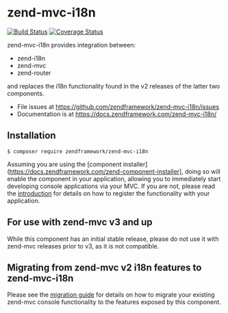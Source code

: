 # zend-mvc-i18n

[![Build Status](https://secure.travis-ci.org/zendframework/zend-mvc-i18n.svg?branch=master)](https://secure.travis-ci.org/zendframework/zend-mvc-i18n)
[![Coverage Status](https://coveralls.io/repos/github/zendframework/zend-mvc-i18n/badge.svg?branch=master)](https://coveralls.io/github/zendframework/zend-mvc-i18n?branch=master)

zend-mvc-i18n provides integration between:

- zend-i18n
- zend-mvc
- zend-router

and replaces the i18n functionality found in the v2 releases of the latter
two components.

- File issues at https://github.com/zendframework/zend-mvc-i18n/issues
- Documentation is at https://docs.zendframework.com/zend-mvc-i18n/

## Installation

```console
$ composer require zendframework/zend-mvc-i18n
```

Assuming you are using the [component installer](https://docs.zendframework.com/zend-component-installer],
doing so will enable the component in your application, allowing you to
immediately start developing console applications via your MVC. If you are not,
please read the [introduction](https://docs.zendframework.com/zend-mvc-i18n/intro/)
for details on how to register the functionality with your application.

## For use with zend-mvc v3 and up

While this component has an initial stable release, please do not use it with
zend-mvc releases prior to v3, as it is not compatible.

## Migrating from zend-mvc v2 i18n features to zend-mvc-i18n

Please see the [migration guide](http://docs.zendframework.com/zend-mvc-i18n/migration/v2-to-v3/)
for details on how to migrate your existing zend-mvc console functionality to
the features exposed by this component.
